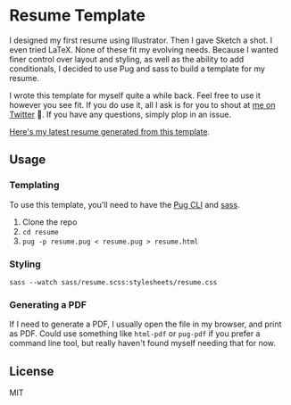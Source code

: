 # Resume Template

I designed my first resume using Illustrator. Then I gave Sketch a shot. I even tried LaTeX. None of these fit my evolving needs. Because I wanted finer control over layout and styling, as well as the ability to add conditionals, I decided to use Pug and sass to build a template for my resume. 

I wrote this template for myself quite a while back. Feel free to use it however you see fit. If you do use it, all I ask is for you to shout at [me on Twitter](https://twitter.com/moaazsidat) 🙌. If you have any questions, simply plop in an issue.
 
[Here's my latest resume generated from this template](http://moaazsidat.com/resume/MoaazSidat_resume.pdf).


## Usage

### Templating
To use this template, you'll need to have the [Pug CLI](https://github.com/pugjs/pug) and [sass](http://sass-lang.com/install). 

1. Clone the repo
2. `cd resume`
3. `pug -p resume.pug < resume.pug > resume.html`

### Styling
`sass --watch sass/resume.scss:stylesheets/resume.css`

### Generating a PDF
If I need to generate a PDF, I usually open the file in my browser, and print as PDF. Could use something like `html-pdf` or `pug-pdf` if you prefer a command line tool, but really haven't found myself needing that for now.

## License
MIT
